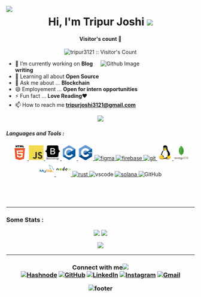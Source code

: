 <!--The gif of cat and link github-->
<img src="https://media.giphy.com/media/VgCDAzcKvsR6OM0uWg/giphy.gif" width="50" align="left" ><h1 align="center"><b>Hi, I'm Tripur Joshi </b><img src="https://media.giphy.com/media/hvRJCLFzcasrR4ia7z/giphy.gif" width="30"></h1> 

<!-- Visitor's count -->
 <h4 align="center">Visitor's count 👀</h4>
<p align="center"><img src="https://profile-counter.glitch.me/{tripur3121}/count.svg" alt="tripur3121 :: Visitor's Count" /></p>

 <!-- GitHub leading the way Image --> 
 <img width="50%" align="right" alt="Github Image" src="https://raw.githubusercontent.com/onimur/.github/master/.resources/git-header.svg" />

<!-- About Me Section -->
- 🔭 I’m currently working on **Blog writing**
- 🌱 Learning all about **Open Source**
- 💬 Ask me about ... **Blockchain**
- 😄 Employement ... **Open for intern opportunities**
- ⚡ Fun fact ... **Love Reading**❤
- 📫 How to reach me **tripurjoshi3121@gmail.com**

 <!-- Moving Sentences -->
<p align="center"> 
 <a href="https://github.com/DenverCoder1/readme-typing-svg"><img src="https://readme-typing-svg.herokuapp.com?font=Time+New+Roman&color=cyan&size=25&center=true&vCenter=true&width=600&height=100&lines=Technical+Writer..&hearts;++;Self-taught+Blockchain+Researcher,;Computer+Science+Student,;Painter,+Writer,;Active+Learner/Researcher,;Love+to+learn+new+stuffs..<3"></a>
 </p> 
 
 <!-- Tech Stack -->
<h5>Languages and Tools :</h5>
<p align="center">
<a href="https://www.w3.org/html/" target="_blank"> <img src="https://raw.githubusercontent.com/devicons/devicon/master/icons/html5/html5-original-wordmark.svg" alt="html5" width="40" height="40"/> </a>
 <a href="https://developer.mozilla.org/en-US/docs/Web/JavaScript" target="_blank"> <img src="https://raw.githubusercontent.com/devicons/devicon/master/icons/javascript/javascript-original.svg" alt="javascript" width="40" height="40"/> </a>
<a href="https://getbootstrap.com" target="_blank"> <img src="https://raw.githubusercontent.com/devicons/devicon/master/icons/bootstrap/bootstrap-plain-wordmark.svg" alt="bootstrap" width="40" height="40"/> </a>
 <a href="https://www.cprogramming.com/" target="_blank"> <img src="https://raw.githubusercontent.com/devicons/devicon/master/icons/c/c-original.svg" alt="c" width="40" height="40"/> </a><a href="https://www.w3schools.com/cpp/" target="_blank"> <img src="https://raw.githubusercontent.com/devicons/devicon/master/icons/cplusplus/cplusplus-original.svg" alt="cplusplus" width="40" height="40"/> </a>
 <a href="https://www.figma.com/" target="_blank"> <img src="https://www.vectorlogo.zone/logos/figma/figma-icon.svg" alt="figma" width="40" height="40"/> </a> 
 <a href="https://firebase.google.com/" target="_blank"> <img src="https://www.vectorlogo.zone/logos/firebase/firebase-icon.svg" alt="firebase" width="40" height="40"/> </a> 
<a href="https://git-scm.com/" target="_blank"> <img src="https://www.vectorlogo.zone/logos/git-scm/git-scm-icon.svg" alt="git" width="40" height="40"/> </a> 
<a href="https://www.linux.org/" target="_blank"> <img src="https://raw.githubusercontent.com/devicons/devicon/master/icons/linux/linux-original.svg" alt="linux" width="40" height="40"/> </a> <a href="https://www.mongodb.com/" target="_blank"> <img src="https://raw.githubusercontent.com/devicons/devicon/master/icons/mongodb/mongodb-original-wordmark.svg" alt="mongodb" width="40" height="40"/> </a> <a href="https://www.mysql.com/" target="_blank"> <img src="https://raw.githubusercontent.com/devicons/devicon/master/icons/mysql/mysql-original-wordmark.svg" alt="mysql" width="40" height="40"/> </a> 
 <a href="https://nodejs.org" target="_blank"> <img src="https://raw.githubusercontent.com/devicons/devicon/master/icons/nodejs/nodejs-original-wordmark.svg" alt="nodejs" width="40" height="40"/> </a>
 <a href="//https://www.rust-lang.org/" target="_blank"> <img src="https://www.vectorlogo.zone/logos/rust-lang/rust-lang-icon.svg" alt="rust" width="40" height="40"/> </a>
<a herf ="https://code.visualstudio.com/" target="_blank"> <img src="https://upload.wikimedia.org/wikipedia/commons/thumb/2/2d/Visual_Studio_Code_1.18_icon.svg/1200px-Visual_Studio_Code_1.18_icon.svg.png" alt="vscode" width="40" height="40"/></a> 
 <a href="https://solana.com/" target="_blank"> <img src="https://cryptologos.cc/logos/solana-sol-logo.svg?v=013" alt="solana" width="40" height="40"/> </a>
<a src="https://github.com/"><img src="https://img.icons8.com/color/48/000000/github--v1.png" alt="GitHub" width="40" height="40"/></a>
</p>
<br/><br/><br/>
<hr>

<!-- Stats Cards -->
<h3>Some Stats :</h3>
<!--Card 1-->
<p align="center">
<img width="46%" src="https://github-readme-stats.vercel.app/api?username=tripur3121&theme=synthwave&show_icons=true" />
<!--Card 2 -->
<img width="48%" src="https://github-readme-streak-stats.herokuapp.com/?user=tripur3121&show_icons=true&locale=en&layout=compact&theme=synthwave&hide_border=true&count_private=true" />
 </p>
 <!--Card 3-->
 <p align="center">
<img width="35%" src="https://github-readme-stats.vercel.app/api/top-langs/?username=tripur3121&show_icons=true&locale=en&layout=compact&theme=synthwave&hide_border=true" />
</p>
<hr>
<div align="center">
<h3> Connect with me<a href="https://gifyu.com/image/Zy2f"><img src="https://github.com/milaan9/milaan9/blob/main/Handshake.gif" width="60"></a>

<!-- Socials -->
 <div align="center">
	<a href="https://tripur.hashnode.dev/" target="_blank"><img src="https://img.icons8.com/bubbles/50/000000/web.png" title="WebSite" alt="Hashnode"/></a>
	<a href="https://github.com/tripur3121" target="_blank"><img src="https://img.icons8.com/bubbles/50/000000/github.png" title="Github Profile" alt="GitHub"/></a>
	<a href="https://www.linkedin.com/in/tripurjoshi/" target="_blank"><img src="https://img.icons8.com/bubbles/50/000000/linkedin.png" title="Linkedin Profile" alt="LinkedIn"/></a>
	<a href="https://instagram.com/time_of_presence?igshid=ZDdkNTZiNTM=" target="_blank"><img src="https://img.icons8.com/bubbles/50/000000/instagram.png" title="Instagram Profile" alt="Instagram"/></a>
	<a href="mailto:tripurjoshi3121@gmail.com" target="_blank"><img src="https://img.icons8.com/bubbles/50/000000/gmail.png" title="Email Me:" alt="Gmail"/></a>
</div>

 
 
 
 <!-- Footer -->
 
 ![footer](https://user-images.githubusercontent.com/59575502/127335603-f2ca1bc8-1fdc-4bd6-8dd6-66358fb089a4.png)
  
   
 
